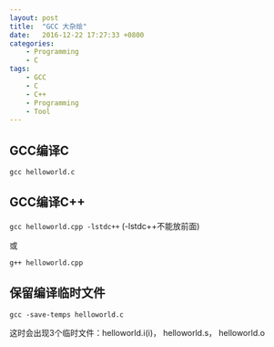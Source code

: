 ```yaml
---
layout: post
title:  "GCC 大杂烩"
date:   2016-12-22 17:27:33 +0800
categories:
    - Programming
    - C
tags:
    - GCC
    - C
    - C++
    - Programming
    - Tool
---
```


## GCC编译C

`gcc helloworld.c`

<!-- more -->

## GCC编译C++

`gcc helloworld.cpp -lstdc++` (-lstdc++不能放前面)

或

`g++ helloworld.cpp`

## 保留编译临时文件

`gcc -save-temps helloworld.c`

这时会出现3个临时文件：helloworld.i(i)， helloworld.s， helloworld.o

